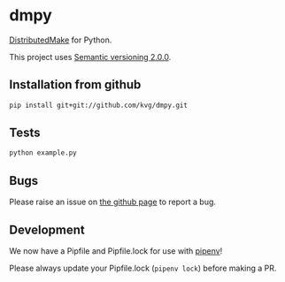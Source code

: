 # dmpy
[DistributedMake](https://github.com/wkretzsch/DM) for Python.

This project uses [Semantic versioning 2.0.0](http://semver.org/spec/v2.0.0.html).

## Installation from github

```bash
pip install git+git://github.com/kvg/dmpy.git
```

## Tests

```bash
python example.py
```

## Bugs

Please raise an issue on [the github page](https://github.com/kvg/dmpy) to report a bug.

## Development

We now have a Pipfile and Pipfile.lock for use with [pipenv](http://docs.pipenv.org/en/latest/)!

Please always update your Pipfile.lock (`pipenv lock`) before making a PR.
